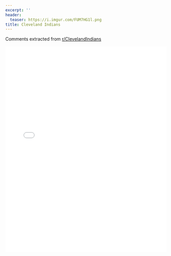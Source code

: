 ```yaml
---
excerpt: ''
header:
  teaser: https://i.imgur.com/FUM7HG1l.png
title: Cleveland Indians
---
```


Comments extracted from [r/ClevelandIndians](https://reddit.com/r/ClevelandIndians)
<iframe id="igraph" scrolling="no" style="border:none;" seamless="seamless" src="/plots/MLB/CLE.html" height="640" width="100%"></iframe>
